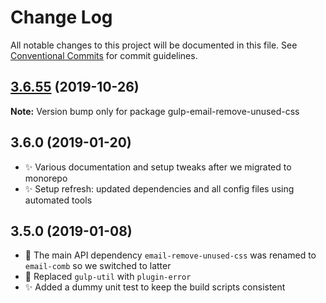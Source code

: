# Change Log

All notable changes to this project will be documented in this file.
See [Conventional Commits](https://conventionalcommits.org) for commit guidelines.

## [3.6.55](https://gitlab.com/codsen/codsen/compare/gulp-email-remove-unused-css@3.6.54...gulp-email-remove-unused-css@3.6.55) (2019-10-26)

**Note:** Version bump only for package gulp-email-remove-unused-css





## 3.6.0 (2019-01-20)

- ✨ Various documentation and setup tweaks after we migrated to monorepo
- ✨ Setup refresh: updated dependencies and all config files using automated tools

## 3.5.0 (2019-01-08)

- 🔧 The main API dependency `email-remove-unused-css` was renamed to `email-comb` so we switched to latter
- 🔧 Replaced `gulp-util` with `plugin-error`
- ✨ Added a dummy unit test to keep the build scripts consistent
